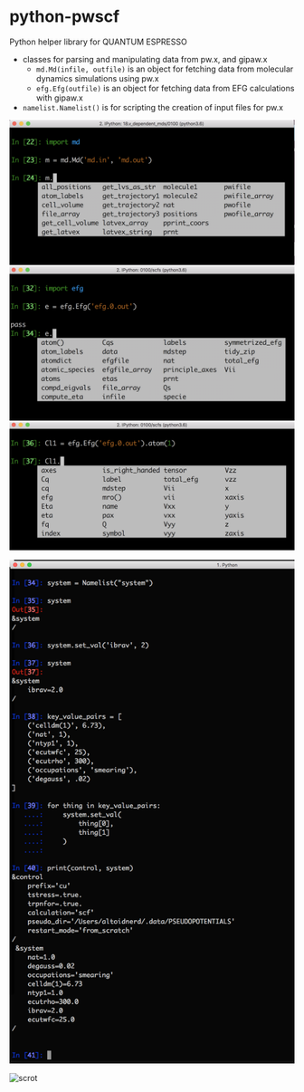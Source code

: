 # python-pwscf
Python helper library for QUANTUM ESPRESSO


* classes for parsing and manipulating data from pw.x, and gipaw.x
  - ```md.Md(infile, outfile)``` is an object for fetching data from molecular dynamics simulations using pw.x
  - ```efg.Efg(outfile)``` is an object for fetching data from EFG calculations with gipaw.x
* ```namelist.Namelist()``` is for scripting the creation of input files for pw.x

![scrot](./img/md_1.png "")
![scrot](./img/efg_1.png "")
![scrot](./img/efg_2.png "")

![scrot](./img/8.png "")


![scrot]("./img/13.jpg" "Just print the object or return it as a string - it looks legitimate.")



